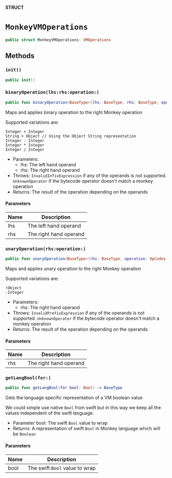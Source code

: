 **STRUCT**

# `MonkeyVMOperations`

```swift
public struct MonkeyVMOperations: VMOperations
```

## Methods
### `init()`

```swift
public init()
```

### `binaryOperation(lhs:rhs:operation:)`

```swift
public func binaryOperation<BaseType>(lhs: BaseType, rhs: BaseType, operation: OpCodes) throws -> BaseType
```

Maps and applies binary operation to the right Monkey operation

Supported variations are:
```
Integer + Integer
String + Object // Using the Object String representation
Integer - Integer
Integer * Integer
Integer / Integer
```
- Parameters:
  - lhs: The left hand operand
  - rhs: The right hand operand
- Throws: `InvalidInfixExpression` if any of the operands is not supported.
          `UnknownOperator` if the bytecode operator doesn't match a monkey operation
- Returns: The result of the operation depending on the operands

#### Parameters

| Name | Description |
| ---- | ----------- |
| lhs | The left hand operand |
| rhs | The right hand operand |

### `unaryOperation(rhs:operation:)`

```swift
public func unaryOperation<BaseType>(rhs: BaseType, operation: OpCodes) throws -> BaseType
```

Maps and applies unary operation to the right Monkey operation

Supported variations are:
```
!Object
-Integer
```
- Parameters:
  - rhs: The right hand operand
- Throws: `InvalidPrefixExpression` if any of the operands is not supported.
          `UnknownOperator` if the bytecode operator doesn't match a monkey operation
- Returns: The result of the operation depending on the operands

#### Parameters

| Name | Description |
| ---- | ----------- |
| rhs | The right hand operand |

### `getLangBool(for:)`

```swift
public func getLangBool(for bool: Bool) -> BaseType
```

Gets the language specific representation of a VM boolean value

We could simple use native `Bool` from swift but in this way we keep all
the values independent of the swift language.
- Parameter bool: The swift `Bool` value to wrap
- Returns: A representation of swift `Bool` in Monkey language which will be `Boolean`

#### Parameters

| Name | Description |
| ---- | ----------- |
| bool | The swift `Bool` value to wrap |